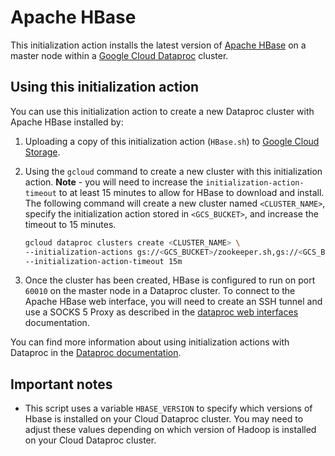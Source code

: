 # Apache HBase

This initialization action installs the latest version of [Apache HBase](https://hbase.apache.org/) on a master node within a [Google Cloud Dataproc](https://cloud.google.com/dataproc) cluster.

## Using this initialization action
You can use this initialization action to create a new Dataproc cluster with Apache HBase installed by:

1. Uploading a copy of this initialization action (`HBase.sh`) to [Google Cloud Storage](https://cloud.google.com/storage).
1. Using the `gcloud` command to create a new cluster with this initialization action. **Note** - you will need to increase the `initialization-action-timeout` to at least 15 minutes to allow for HBase to download and install. The following command will create a new cluster named `<CLUSTER_NAME>`, specify the initialization action stored in `<GCS_BUCKET>`, and increase the timeout to 15 minutes.

    ```bash
    gcloud dataproc clusters create <CLUSTER_NAME> \
    --initialization-actions gs://<GCS_BUCKET>/zookeeper.sh,gs://<GCS_BUCKET>/hbase.sh   
    --initialization-action-timeout 15m
    ```
1. Once the cluster has been created, HBase is configured to run on port `60010` on the master node in a Dataproc cluster. To connect to the Apache HBase web interface, you will need to create an SSH tunnel and use a SOCKS 5 Proxy as described in the [dataproc web interfaces](https://cloud.google.com/dataproc/cluster-web-interfaces) documentation.

You can find more information about using initialization actions with Dataproc in the [Dataproc documentation](https://cloud.google.com/dataproc/init-actions).

## Important notes
* This script uses a variable `HBASE_VERSION`  to specify which versions of Hbase  is installed on your Cloud Dataproc cluster. You may need to adjust these values depending on which version of Hadoop is installed on your Cloud Dataproc cluster.
